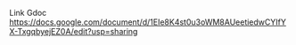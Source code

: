 Link Gdoc https://docs.google.com/document/d/1EIe8K4st0u3oWM8AUeetiedwCYIfYX-TxgqbyejEZ0A/edit?usp=sharing